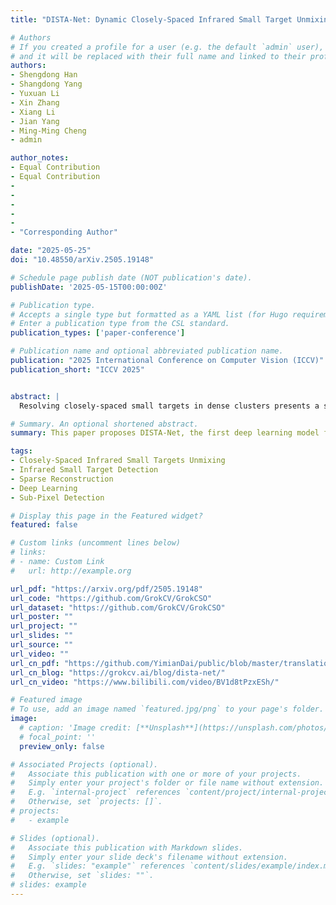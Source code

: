 ```yaml
---
title: "DISTA-Net: Dynamic Closely-Spaced Infrared Small Target Unmixing"

# Authors
# If you created a profile for a user (e.g. the default `admin` user), write the username (folder name) here
# and it will be replaced with their full name and linked to their profile.
authors:
- Shengdong Han
- Shangdong Yang
- Yuxuan Li
- Xin Zhang
- Xiang Li
- Jian Yang
- Ming-Ming Cheng
- admin

author_notes:
- Equal Contribution
- Equal Contribution
- 
- 
- 
- 
- 
- "Corresponding Author"

date: "2025-05-25"
doi: "10.48550/arXiv.2505.19148"

# Schedule page publish date (NOT publication's date).
publishDate: '2025-05-15T00:00:00Z'

# Publication type.
# Accepts a single type but formatted as a YAML list (for Hugo requirements).
# Enter a publication type from the CSL standard.
publication_types: ['paper-conference']

# Publication name and optional abbreviated publication name.
publication: "2025 International Conference on Computer Vision (ICCV)"
publication_short: "ICCV 2025"


abstract: |
  Resolving closely-spaced small targets in dense clusters presents a significant challenge in infrared imaging, as the overlapping signals hinder precise determination of their quantity, sub-pixel positions, and radiation intensities. While deep learning has advanced the field of infrared small target detection, its application to closely-spaced infrared small targets has not yet been explored. This gap exists primarily due to the complexity of separating superimposed characteristics and the lack of an open-source infrastructure. In this work, we propose the Dynamic Iterative Shrinkage Thresholding Network (DISTA-Net), which reconceptualizes traditional sparse reconstruction within a dynamic framework. DISTA-Net adaptively generates convolution weights and thresholding parameters to tailor the reconstruction process in real time. To the best of our knowledge, DISTA-Net is the first deep learning model designed specifically for the unmixing of closely-spaced infrared small targets, achieving superior sub-pixel detection accuracy. Moreover, we have established the first open-source ecosystem to foster further research in this field. This ecosystem comprises three key components: (1) CSIST-100K, a publicly available benchmark dataset; (2) CSO-mAP, a custom evaluation metric for sub-pixel detection; and (3) GrokCSO, an open-source toolkit featuring DISTA-Net and other models. Our code and dataset are available at https://github.com/GrokCV/GrokCSO.

# Summary. An optional shortened abstract.
summary: This paper proposes DISTA-Net, the first deep learning model for unmixing closely-spaced infrared small targets, and introduces an open-source ecosystem for this field.

tags:
- Closely-Spaced Infrared Small Targets Unmixing
- Infrared Small Target Detection
- Sparse Reconstruction
- Deep Learning
- Sub-Pixel Detection

# Display this page in the Featured widget?
featured: false

# Custom links (uncomment lines below)
# links:
# - name: Custom Link
#   url: http://example.org

url_pdf: "https://arxiv.org/pdf/2505.19148"
url_code: "https://github.com/GrokCV/GrokCSO"
url_dataset: "https://github.com/GrokCV/GrokCSO"
url_poster: ""
url_project: ""
url_slides: ""
url_source: ""
url_video: ""
url_cn_pdf: "https://github.com/YimianDai/public/blob/master/translation/2025-ICCV-DISTA-Net-CN-Translation.pdf"
url_cn_blog: "https://grokcv.ai/blog/dista-net/"
url_cn_video: "https://www.bilibili.com/video/BV1d8tPzxESh/"

# Featured image
# To use, add an image named `featured.jpg/png` to your page's folder.
image:
  # caption: 'Image credit: [**Unsplash**](https://unsplash.com/photos/pLCdAaMFLTE)'
  # focal_point: ''
  preview_only: false

# Associated Projects (optional).
#   Associate this publication with one or more of your projects.
#   Simply enter your project's folder or file name without extension.
#   E.g. `internal-project` references `content/project/internal-project/index.md`.
#   Otherwise, set `projects: []`.
# projects:
#   - example

# Slides (optional).
#   Associate this publication with Markdown slides.
#   Simply enter your slide deck's filename without extension.
#   E.g. `slides: "example"` references `content/slides/example/index.md`.
#   Otherwise, set `slides: ""`.
# slides: example
---
```



